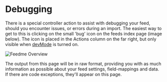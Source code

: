 # Debugging

There is a special controller action to assist with debugging your feed, should you encounter issues, or errors during an import. The easiest way to get to this is clicking on the small 'bug' icon on the feeds index page (image below). The icon is placed in the Actions column on the far right, but only visible when [devMode](https://craftcms.com/docs/config-settings#devMode) is turned on.

![Feedme Overview](../../screenshots/feedme-overview.png)

The output from this page will be in raw format, providing you with as much information as possible about your feed settings, field-mappings and data. If there are code exceptions, they'll appear on this page.
